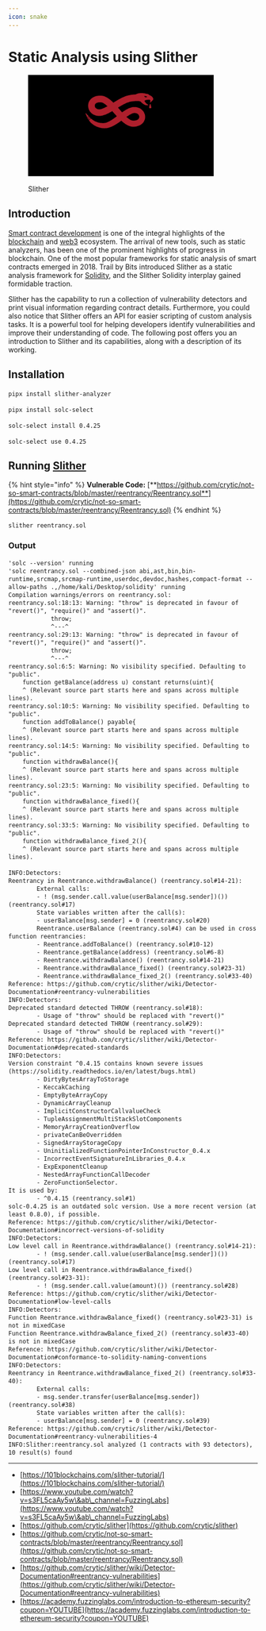 ```yaml
---
icon: snake
---
```


# Static Analysis using Slither

<figure><img src="../../.gitbook/assets/image (1) (1) (1).png" alt="" width="375"><figcaption><p>Slither</p></figcaption></figure>

## Introduction

[Smart contract development](https://101blockchains.com/smart-contract-development-course-launched/) is one of the integral highlights of the [blockchain](https://101blockchains.com/blockchain-technology-explained/) and [web3](https://101blockchains.com/web3-guide/) ecosystem. The arrival of new tools, such as static analyzers, has been one of the prominent highlights of progress in blockchain. One of the most popular frameworks for static analysis of smart contracts emerged in 2018. Trail by Bits introduced Slither as a static analysis framework for [Solidity](https://101blockchains.com/solidity-tutorial/), and the Slither Solidity interplay gained formidable traction.

Slither has the capability to run a collection of vulnerability detectors and print visual information regarding contract details. Furthermore, you could also notice that Slither offers an API for easier scripting of custom analysis tasks. It is a powerful tool for helping developers identify vulnerabilities and improve their understanding of code. The following post offers you an introduction to Slither and its capabilities, along with a description of its working.&#x20;

## Installation

```
pipx install slither-analyzer

pipx install solc-select

solc-select install 0.4.25

solc-select use 0.4.25
```

## Running [Slither](https://github.com/crytic/slither)

{% hint style="info" %}
**Vulnerable Code:** [**https://github.com/crytic/not-so-smart-contracts/blob/master/reentrancy/Reentrancy.sol**](https://github.com/crytic/not-so-smart-contracts/blob/master/reentrancy/Reentrancy.sol)
{% endhint %}

```
slither reentrancy.sol
```

### Output

```solidity
'solc --version' running
'solc reentrancy.sol --combined-json abi,ast,bin,bin-runtime,srcmap,srcmap-runtime,userdoc,devdoc,hashes,compact-format --allow-paths .,/home/kali/Desktop/solidity' running
Compilation warnings/errors on reentrancy.sol:
reentrancy.sol:18:13: Warning: "throw" is deprecated in favour of "revert()", "require()" and "assert()".
            throw;
            ^---^
reentrancy.sol:29:13: Warning: "throw" is deprecated in favour of "revert()", "require()" and "assert()".
            throw;
            ^---^
reentrancy.sol:6:5: Warning: No visibility specified. Defaulting to "public". 
    function getBalance(address u) constant returns(uint){
    ^ (Relevant source part starts here and spans across multiple lines).
reentrancy.sol:10:5: Warning: No visibility specified. Defaulting to "public". 
    function addToBalance() payable{
    ^ (Relevant source part starts here and spans across multiple lines).
reentrancy.sol:14:5: Warning: No visibility specified. Defaulting to "public". 
    function withdrawBalance(){
    ^ (Relevant source part starts here and spans across multiple lines).
reentrancy.sol:23:5: Warning: No visibility specified. Defaulting to "public". 
    function withdrawBalance_fixed(){
    ^ (Relevant source part starts here and spans across multiple lines).
reentrancy.sol:33:5: Warning: No visibility specified. Defaulting to "public". 
    function withdrawBalance_fixed_2(){
    ^ (Relevant source part starts here and spans across multiple lines).

INFO:Detectors:
Reentrancy in Reentrance.withdrawBalance() (reentrancy.sol#14-21):                                                  
        External calls:                                                                                             
        - ! (msg.sender.call.value(userBalance[msg.sender])()) (reentrancy.sol#17)                                  
        State variables written after the call(s):                                                                  
        - userBalance[msg.sender] = 0 (reentrancy.sol#20)                                                           
        Reentrance.userBalance (reentrancy.sol#4) can be used in cross function reentrancies:                       
        - Reentrance.addToBalance() (reentrancy.sol#10-12)                                                          
        - Reentrance.getBalance(address) (reentrancy.sol#6-8)                                                       
        - Reentrance.withdrawBalance() (reentrancy.sol#14-21)                                                       
        - Reentrance.withdrawBalance_fixed() (reentrancy.sol#23-31)                                                 
        - Reentrance.withdrawBalance_fixed_2() (reentrancy.sol#33-40)                                               
Reference: https://github.com/crytic/slither/wiki/Detector-Documentation#reentrancy-vulnerabilities                 
INFO:Detectors:
Deprecated standard detected THROW (reentrancy.sol#18):                                                             
        - Usage of "throw" should be replaced with "revert()"                                                       
Deprecated standard detected THROW (reentrancy.sol#29):                                                             
        - Usage of "throw" should be replaced with "revert()"                                                       
Reference: https://github.com/crytic/slither/wiki/Detector-Documentation#deprecated-standards                       
INFO:Detectors:
Version constraint ^0.4.15 contains known severe issues (https://solidity.readthedocs.io/en/latest/bugs.html)       
        - DirtyBytesArrayToStorage                                                                                  
        - KeccakCaching                                                                                             
        - EmptyByteArrayCopy                                                                                        
        - DynamicArrayCleanup                                                                                       
        - ImplicitConstructorCallvalueCheck                                                                         
        - TupleAssignmentMultiStackSlotComponents                                                                   
        - MemoryArrayCreationOverflow                                                                               
        - privateCanBeOverridden                                                                                    
        - SignedArrayStorageCopy                                                                                    
        - UninitializedFunctionPointerInConstructor_0.4.x                                                           
        - IncorrectEventSignatureInLibraries_0.4.x                                                                  
        - ExpExponentCleanup                                                                                        
        - NestedArrayFunctionCallDecoder                                                                            
        - ZeroFunctionSelector.                                                                                     
It is used by:                                                                                                      
        - ^0.4.15 (reentrancy.sol#1)                                                                                
solc-0.4.25 is an outdated solc version. Use a more recent version (at least 0.8.0), if possible.                   
Reference: https://github.com/crytic/slither/wiki/Detector-Documentation#incorrect-versions-of-solidity             
INFO:Detectors:
Low level call in Reentrance.withdrawBalance() (reentrancy.sol#14-21):                                              
        - ! (msg.sender.call.value(userBalance[msg.sender])()) (reentrancy.sol#17)                                  
Low level call in Reentrance.withdrawBalance_fixed() (reentrancy.sol#23-31):                                        
        - ! (msg.sender.call.value(amount)()) (reentrancy.sol#28)                                                   
Reference: https://github.com/crytic/slither/wiki/Detector-Documentation#low-level-calls                            
INFO:Detectors:
Function Reentrance.withdrawBalance_fixed() (reentrancy.sol#23-31) is not in mixedCase                              
Function Reentrance.withdrawBalance_fixed_2() (reentrancy.sol#33-40) is not in mixedCase                            
Reference: https://github.com/crytic/slither/wiki/Detector-Documentation#conformance-to-solidity-naming-conventions 
INFO:Detectors:
Reentrancy in Reentrance.withdrawBalance_fixed_2() (reentrancy.sol#33-40):                                          
        External calls:                                                                                             
        - msg.sender.transfer(userBalance[msg.sender]) (reentrancy.sol#38)                                          
        State variables written after the call(s):                                                                  
        - userBalance[msg.sender] = 0 (reentrancy.sol#39)                                                           
Reference: https://github.com/crytic/slither/wiki/Detector-Documentation#reentrancy-vulnerabilities-4               
INFO:Slither:reentrancy.sol analyzed (1 contracts with 93 detectors), 10 result(s) found

```





***

* [https://101blockchains.com/slither-tutorial/](https://101blockchains.com/slither-tutorial/)
* [https://www.youtube.com/watch?v=s3FL5caAy5w\&ab\_channel=FuzzingLabs](https://www.youtube.com/watch?v=s3FL5caAy5w\&ab\_channel=FuzzingLabs)
* [https://github.com/crytic/slither](https://github.com/crytic/slither)
* [https://github.com/crytic/not-so-smart-contracts/blob/master/reentrancy/Reentrancy.sol](https://github.com/crytic/not-so-smart-contracts/blob/master/reentrancy/Reentrancy.sol)
* [https://github.com/crytic/slither/wiki/Detector-Documentation#reentrancy-vulnerabilities](https://github.com/crytic/slither/wiki/Detector-Documentation#reentrancy-vulnerabilities)
* [https://academy.fuzzinglabs.com/introduction-to-ethereum-security?coupon=YOUTUBE](https://academy.fuzzinglabs.com/introduction-to-ethereum-security?coupon=YOUTUBE)
